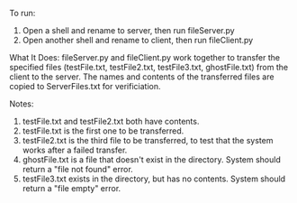To run:

1. Open a shell and rename to server, then run fileServer.py
2. Open another shell and rename to client, then run fileClient.py

What It Does:
fileServer.py and fileClient.py work together to transfer the specified files
(testFile.txt, testFile2.txt, testFile3.txt, ghostFile.txt) from the client to
the server. The names and contents of the transferred files are copied to
ServerFiles.txt for verificiation.

Notes:
1. testFile.txt and testFile2.txt both have contents.
2. testFile.txt is the first one to be transferred.
3. testFile2.txt is the third file to be transferred, to test that the system
works after a failed transfer.
4. ghostFile.txt is a file that doesn't exist in the directory. System should
return a "file not found" error.
5. testFile3.txt exists in the directory, but has no contents. System should
return a "file empty" error.
